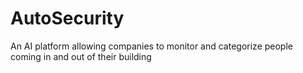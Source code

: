 # AutoSecurity
An AI platform allowing companies to monitor and categorize people coming in and out of their building
